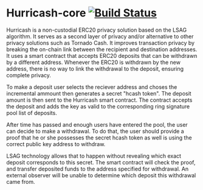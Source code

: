 # Hurricash-core [![Build Status](https://app.travis-ci.com/Jinchans/Hurricash.svg?token=zLmEi2vhCjnHEtz9GPyz&branch=master)](https://app.travis-ci.com/Jinchans/Hurricash)

Hurricash is a non-custodial ERC20 privacy solution based on the LSAG algorithm. It serves as a second layer of privacy and/or alternative to other privacy solutions such as Tornado Cash. It improves transaction privacy by breaking the on-chain link between the recipient and destination addresses. It uses a smart contract that accepts ERC20 deposits that can be withdrawn by a different address. Whenever the ERC20 is withdrawn by the new address, there is no way to link the withdrawal to the deposit, ensuring complete privacy.

To make a deposit user selects the reciever address and choses the incremental ammount then generates a secret "hcash token". The deposit amount is then sent to the Hurricash smart contract. The contract accepts the deposit and adds the key as valid to the corresponding ring signature pool list of deposits.

After time has passed and enough users have entered the pool, the user can decide to make a withdrawal. To do that, the user should provide a proof that he or she possesses the secret hcash token as well is using the correct public key address to withdraw.

LSAG technology allows that to happen without revealing which exact deposit corresponds to this secret. The smart contract will check the proof, and transfer deposited funds to the address specified for withdrawal. An external observer will be unable to determine which deposit this withdrawal came from.

